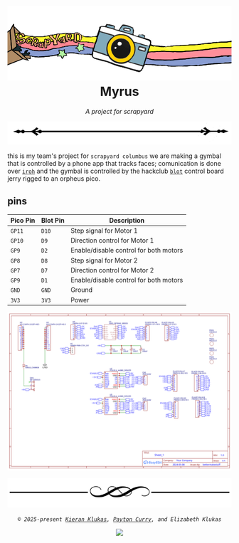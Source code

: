 <h1 align="center">
    <img src="https://raw.githubusercontent.com/taciturnaxolotl/myrus/main/.github/images/logo.png" alt="scrapyard box with rainbow coming out and envoloping a camera"/><br/>
    <span>Myrus</span>
</h1>

<p align="center">
    <i>A project for scrapyard</i>
</p>

<p align="center">
	<img src="https://raw.githubusercontent.com/taciturnaxolotl/carriage/main/.github/images/line-break-thin.svg" />
</p>

this is my team's project for `scrapyard columbus` we are making a gymbal that is controlled by a phone app that tracks faces; comunication is done over [`iroh`](https://www.iroh.computer/) and the gymbal is controlled by the hackclub [`blot`](https://blot.hackclub.com) control board jerry rigged to an orpheus pico.

## pins

| Pico Pin | Blot Pin | Description |
|----------|----------|-------------|
| `GP11` | `D10` | Step signal for Motor 1 |
| `GP10` | `D9` | Direction control for Motor 1 |
| `GP9` | `D2` | Enable/disable control for both motors |
| `GP8` | `D8` | Step signal for Motor 2 |
| `GP7` | `D7` | Direction control for Motor 2 |
| `GP9` | `D1` | Enable/disable control for both motors |
| `GND` | `GND` | Ground |
| `3V3` | `3V3` | Power |

![blot schematic](https://raw.githubusercontent.com/taciturnaxolotl/myrus/master/.github/images/blot-schematic.svg)

<p align="center">
	<img src="https://raw.githubusercontent.com/taciturnaxolotl/carriage/main/.github/images/line-break.svg" />
</p>

<p align="center">
	<i><code>&copy 2025-present <a href="https://github.com/taciturnaxolotl">Kieran Klukas</a>, <a href="https://github.com/paytontech">Payton Curry</a>, and Elizabeth Klukas</code></i>
</p>

<p align="center">
	<a href="https://github.com/taciturnaxolotl/myrus/blob/master/LICENSE.md"><img src="https://img.shields.io/static/v1.svg?style=for-the-badge&label=License&message=AGPL 3.0&logoColor=d9e0ee&colorA=363a4f&colorB=b7bdf8"/></a>
</p>
